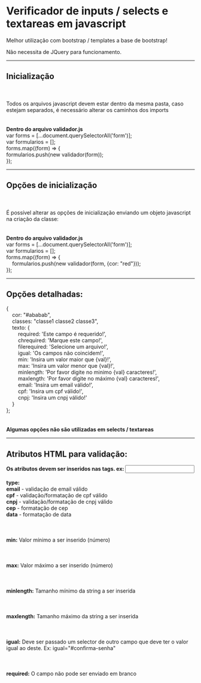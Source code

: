 <h1>Verificador de inputs / selects e textareas em javascript</h1>
Melhor utilização com bootstrap / templates a base de bootstrap!

Não necessita de JQuery para funcionamento.

<hr>

<h2>Inicialização</h2>
<b><script type="module" src="validadorJs/validador.js"></script></b><br/><br/>
Todos os arquivos javascript devem estar dentro da mesma pasta, caso estejam separados, é necessário alterar os caminhos dos imports
<br/><br/><br/>
<b>Dentro do arquivo validador.js</b><br/>
var forms = [...document.querySelectorAll('form')];<br/>
var formularios = [];<br/>
forms.map((form) => {<br/>
    formularios.push(new validador(form));<br/>
});<br/>
<hr>

<h2>Opções de inicialização</h2>
<b><script type="module" src="validadorJs/validador.js"></script></b><br/><br/>
É possível alterar as opções de inicialização enviando um objeto javascript na criação da classe:
<br/><br/><br/>
<b>Dentro do arquivo validador.js</b><br/>
var forms = [...document.querySelectorAll('form')];<br/>
var formularios = [];<br/>
forms.map((form) => {<br/>
&nbsp;&nbsp;&nbsp;&nbsp;formularios.push(new validador(form, {cor: "red"}));<br/>
});<br/>

<hr>
<h2>Opções detalhadas:</h2>
    {<br/>
        &nbsp;&nbsp;&nbsp;&nbsp;cor: "#ababab",<br/>
        &nbsp;&nbsp;&nbsp;&nbsp;classes: "classe1 classe2 classe3",<br/>
        &nbsp;&nbsp;&nbsp;&nbsp;texto: {<br/>
            &nbsp;&nbsp;&nbsp;&nbsp;&nbsp;&nbsp;&nbsp;&nbsp;required: 'Este campo é requerido!',<br/>
            &nbsp;&nbsp;&nbsp;&nbsp;&nbsp;&nbsp;&nbsp;&nbsp;chrequired: 'Marque este campo!',<br/>
            &nbsp;&nbsp;&nbsp;&nbsp;&nbsp;&nbsp;&nbsp;&nbsp;filerequired: 'Selecione um arquivo!',<br/>
            &nbsp;&nbsp;&nbsp;&nbsp;&nbsp;&nbsp;&nbsp;&nbsp;igual: 'Os campos não coincidem!',<br/>
            &nbsp;&nbsp;&nbsp;&nbsp;&nbsp;&nbsp;&nbsp;&nbsp;min: 'Insira um valor maior que {val}!',<br/>
            &nbsp;&nbsp;&nbsp;&nbsp;&nbsp;&nbsp;&nbsp;&nbsp;max: 'Insira um valor menor que {val}!',<br/>
            &nbsp;&nbsp;&nbsp;&nbsp;&nbsp;&nbsp;&nbsp;&nbsp;minlength: 'Por favor digite no minimo {val} caracteres!',<br/>
            &nbsp;&nbsp;&nbsp;&nbsp;&nbsp;&nbsp;&nbsp;&nbsp;maxlength: 'Por favor digite no máximo {val} caracteres!',<br/>
            &nbsp;&nbsp;&nbsp;&nbsp;&nbsp;&nbsp;&nbsp;&nbsp;email: 'Insira um email válido!',<br/>
            &nbsp;&nbsp;&nbsp;&nbsp;&nbsp;&nbsp;&nbsp;&nbsp;cpf: 'Insira um cpf válido!',<br/>
            &nbsp;&nbsp;&nbsp;&nbsp;&nbsp;&nbsp;&nbsp;&nbsp;cnpj: 'Insira um cnpj válido!'<br/>
        &nbsp;&nbsp;&nbsp;&nbsp;}<br/>
    };<br/><br/><br/>
    <b>Algumas opções não são utilizadas em selects / textareas</b>
<hr>
<h2>Atributos HTML para validação:</h2>
<b>Os atributos devem ser inseridos nas tags. ex: <input type="senha" igual="confirma-senha" /></b><br/><br/>
<b>type:</b><br/>
<b>email</b> - validação de email válido<br/>
<b>cpf</b> - validação/formatação de cpf válido<br/>
<b>cnpj</b> - validação/formatação de cnpj válido<br/>
<b>cep</b> - formatação de cep<br/>
<b>data</b> - formatação de data<br/>
<br><br><br>
<b>min:</b> Valor mínimo a ser inserido (número)<br/>
<br><br><br>
<b>max:</b> Valor máximo a ser inserido (número)<br/>
<br><br><br>
<b>minlength:</b> Tamanho mínimo da string a ser inserida<br/>
<br><br><br>
<b>maxlength:</b> Tamanho máximo da string a ser inserida<br/>
<br><br><br>
<b>igual:</b> Deve ser passado um selector de outro campo que deve ter o valor igual ao deste. Ex: igual="#confirma-senha"<br/>
<br><br><br>
<b>required:</b> O campo não pode ser enviado em branco<br/>
